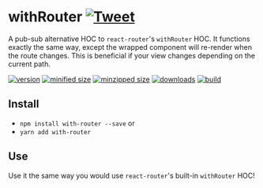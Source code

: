 # withRouter [![Tweet](https://img.shields.io/twitter/url/http/shields.io.svg?style=social)](https://twitter.com/intent/tweet?text=Do%20you%20wish%20that%20withRouter%20would%20rerender%20your%20component%20when%20your%20route%20changes?%20Now%20it%20can%20with%20the%20with-router%20NPM%20package!&url=https://github.com/CharlesStover/with-router&via=CharlesStover&hashtags=react,reactjs,javascript,webdev,webdeveloper,webdevelopment)

A pub-sub alternative HOC to `react-router`'s `withRouter` HOC. It functions exactly the same way, except the wrapped component will re-render when the route changes. This is beneficial if your view changes depending on the current path.

[![version](https://img.shields.io/npm/v/with-router.svg)](https://www.npmjs.com/package/with-router)
[![minified size](https://img.shields.io/bundlephobia/min/with-router.svg)](https://www.npmjs.com/package/with-router)
[![minzipped size](https://img.shields.io/bundlephobia/minzip/with-router.svg)](https://www.npmjs.com/package/with-router)
[![downloads](https://img.shields.io/npm/dt/with-router.svg)](https://www.npmjs.com/package/with-router)
[![build](https://api.travis-ci.com/CharlesStover/with-router.svg)](https://travis-ci.com/CharlesStover/with-router/)

## Install

* `npm install with-router --save` or
* `yarn add with-router`

## Use

Use it the same way you would use `react-router`'s built-in `withRouter` HOC!
